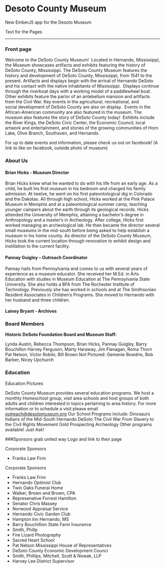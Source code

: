 Desoto County Museum
=============

New EmberJS app for the Desoto Museum


Text for the Pages
_____________

### Front page

Welcome to the DeSoto County Museum!  Located in Hernando, Mississippi, the Museum showcases artifacts and exhibits featuring the history of DeSoto County, Mississippi.
The DeSoto County Museum features the history and development of DeSoto County, Mississippi, from 1541 to the present.
Artifacts and displays begin with the arrival of Hernando DeSoto and his contact with the native inhabitants of Mississippi.  Displays continue through the riverboat days with a working model of a paddlewheel boat.  Other exhibits feature the parlor of an antebellum mansion and artifacts from the Civil War.
Key events in the agricultural, recreational, and social development of DeSoto County are also on display.  Events in the African-American community are also featured in the museum.
The museum also features the story of DeSoto County today!  Exhibits include the River Kings, the DeSoto Civic Center, the Economic Council, local artwork and entertainment, and stories of the growing communities of Horn Lake, Olive Branch, Southaven, and Hernando.

For up to date events and information, please check us out on facebook! (A link to like on facebook, outside photo of museum)

### About Us

#### Brian Hicks - Museum Director
Brian Hicks knew what he wanted to do with his life from an early age. As a child, he built his first museum in his bedroom and charged his family admission. At twelve, he went on his first paleontological dig in Colorado and the Dakotas. All through high school, Hicks worked at the Pink
Palace Museum in Memphis and at a paleontological summer camp, teaching younger campers about the earth through its geological records. Hicks attended the University of Memphis, attaining a bachelor’s degree in Anthropology and a master’s in Archeology. After college, Hicks first worked managing an archeological lab. He then became the director several small museums in the mid-south before being asked to help establish a museum in his home county. As director of the DeSoto County Museum, Hicks took the current location through renovation to exhibit design and instillation to the current facility.

#### Pannay Guigley – Outreach Coordinator

Pannay hails from Pennsylvania and comes to us with several years of experience as a museum educator. She received her M.Ed. in Arts Education with studies in Museum Education at The Pennsylvania State University. She also holds a BFA from The Rochester Institute of Technology. Previously she has worked in schools and at The Smithsonian Resident Associates in Children’s Programs. She moved to Hernando with her husband and three children. 

#### Lainey Bryant - Archives

### Board Members

**Historic DeSoto Foundation Board and Museum Staff:**

Lynda Austin, Rebecca Thompson,  Brian Hicks, Pannay Guigley, Barry Bouchillon
Harvey Ferguson, Marty Haraway, Jim Flanagan, Roma Thorn
Pat Nelson, Victor Robilo, Bill Brown
Not Pictured:  Gemenie Bowdrie, Bob Barber, Nicey Upchurch

### Education

Education Pictures

DeSoto County Museum provides several education programs. We host a monthly Homeschool group, visit area schools and host groups of both adults and children interested in topics pertaining to area history. For more information or to schedule a visit please email outreach@desotomuseum.org
Our School Programs include:
Dinosaurs 
Indians of the Mid-South
Hernando DeSoto
The Civil War
From Slavery to the Civil Rights Movement
Gold Prospecting
Archeology
Other programs available! Just Ask!


###Sponsors
grab united way Logo and link to their page

Corporate Sponsors
-  Franks Law Firm

Corporate Sponsors
 
-  Franks Law Frim
-  Hernando Optimist Club
-  Twin Oaks Funeral Home
-  Walker, Brown and Brown, CPA
-  Represenative Forrest Hamilton
-  Senator Chris Massey
-  Norwood Appraisal Service
-  Hernando Civic Garden Club
-  Hampton Inn Hernando, MS
-  Barry Bouchillion State Farm Insurance
-  Smith, Phillp
-  Fire Lizard Photography
-  Sacred Heart School
-  Pat Nelson Mississippi House of Representatives
-  DeSoto County Economic Development Counci
-  Smith, Phillips, Mitchell, Scott & Nowak, LLP
-  Harvey Lee District Supervisor
